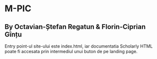 # M-PIC
## By Octavian-Ștefan Regatun & Florin-Ciprian Gînțu

Entry point-ul site-ului este index.html, iar documentatia Scholarly HTML poate fi accesata prin intermediul unui buton de pe landing page.